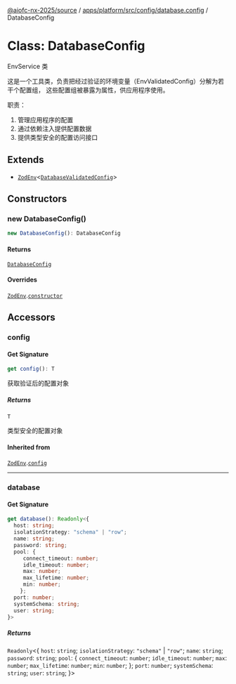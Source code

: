 [@aiofc-nx-2025/source](../../../../../../index.md) / [apps/platform/src/config/database.config](../index.md) / DatabaseConfig

# Class: DatabaseConfig

EnvService 类

这是一个工具类，负责把经过验证的环境变量（EnvValidatedConfig）分解为若干个配置组，
这些配置组被暴露为属性，供应用程序使用。

职责：
1. 管理应用程序的配置
2. 通过依赖注入提供配置数据
3. 提供类型安全的配置访问接口

## Extends

- [`ZodEnv`](../../../../../../packages/zod-env/src/lib/zod-env/classes/ZodEnv.md)\<[`DatabaseValidatedConfig`](../../database-z-schema/index.md#databasevalidatedconfig)\>

## Constructors

### new DatabaseConfig()

```ts
new DatabaseConfig(): DatabaseConfig
```

#### Returns

[`DatabaseConfig`](DatabaseConfig.md)

#### Overrides

[`ZodEnv`](../../../../../../packages/zod-env/src/lib/zod-env/classes/ZodEnv.md).[`constructor`](../../../../../../packages/zod-env/src/lib/zod-env/classes/ZodEnv.md#constructors)

## Accessors

### config

#### Get Signature

```ts
get config(): T
```

获取验证后的配置对象

##### Returns

`T`

类型安全的配置对象

#### Inherited from

[`ZodEnv`](../../../../../../packages/zod-env/src/lib/zod-env/classes/ZodEnv.md).[`config`](../../../../../../packages/zod-env/src/lib/zod-env/classes/ZodEnv.md#config)

***

### database

#### Get Signature

```ts
get database(): Readonly<{
  host: string;
  isolationStrategy: "schema" | "row";
  name: string;
  password: string;
  pool: {
     connect_timeout: number;
     idle_timeout: number;
     max: number;
     max_lifetime: number;
     min: number;
    };
  port: number;
  systemSchema: string;
  user: string;
}>
```

##### Returns

`Readonly`\<\{
  `host`: `string`;
  `isolationStrategy`: `"schema"` \| `"row"`;
  `name`: `string`;
  `password`: `string`;
  `pool`: \{
     `connect_timeout`: `number`;
     `idle_timeout`: `number`;
     `max`: `number`;
     `max_lifetime`: `number`;
     `min`: `number`;
    \};
  `port`: `number`;
  `systemSchema`: `string`;
  `user`: `string`;
 \}\>

